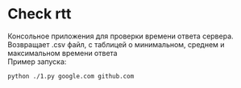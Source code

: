 # Check rtt
Консольное приложения для проверки времени ответа сервера.\
Возвращает .csv файл, с таблицей о минимальном, среднем и максимальном времени ответа\
Пример запуска:
```bash
python ./1.py google.com github.com
```
